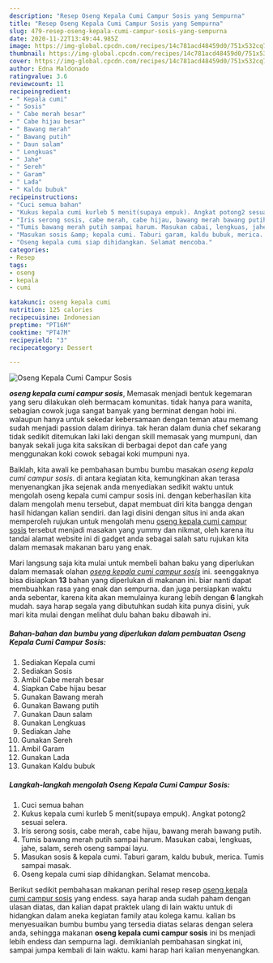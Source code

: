 ```yaml
---
description: "Resep Oseng Kepala Cumi Campur Sosis yang Sempurna"
title: "Resep Oseng Kepala Cumi Campur Sosis yang Sempurna"
slug: 479-resep-oseng-kepala-cumi-campur-sosis-yang-sempurna
date: 2020-11-22T13:49:44.985Z
image: https://img-global.cpcdn.com/recipes/14c781acd48459d0/751x532cq70/oseng-kepala-cumi-campur-sosis-foto-resep-utama.jpg
thumbnail: https://img-global.cpcdn.com/recipes/14c781acd48459d0/751x532cq70/oseng-kepala-cumi-campur-sosis-foto-resep-utama.jpg
cover: https://img-global.cpcdn.com/recipes/14c781acd48459d0/751x532cq70/oseng-kepala-cumi-campur-sosis-foto-resep-utama.jpg
author: Edna Maldonado
ratingvalue: 3.6
reviewcount: 11
recipeingredient:
- " Kepala cumi"
- " Sosis"
- " Cabe merah besar"
- " Cabe hijau besar"
- " Bawang merah"
- " Bawang putih"
- " Daun salam"
- " Lengkuas"
- " Jahe"
- " Sereh"
- " Garam"
- " Lada"
- " Kaldu bubuk"
recipeinstructions:
- "Cuci semua bahan"
- "Kukus kepala cumi kurleb 5 menit(supaya empuk). Angkat potong2 sesuai selera."
- "Iris serong sosis, cabe merah, cabe hijau, bawang merah bawang putih."
- "Tumis bawang merah putih sampai harum. Masukan cabai, lengkuas, jahe, salam, sereh oseng sampai layu."
- "Masukan sosis &amp; kepala cumi. Taburi garam, kaldu bubuk, merica. Tumis sampai masak."
- "Oseng kepala cumi siap dihidangkan. Selamat mencoba."
categories:
- Resep
tags:
- oseng
- kepala
- cumi

katakunci: oseng kepala cumi 
nutrition: 125 calories
recipecuisine: Indonesian
preptime: "PT16M"
cooktime: "PT47M"
recipeyield: "3"
recipecategory: Dessert

---
```



![Oseng Kepala Cumi Campur Sosis](https://img-global.cpcdn.com/recipes/14c781acd48459d0/751x532cq70/oseng-kepala-cumi-campur-sosis-foto-resep-utama.jpg)

<b><i>oseng kepala cumi campur sosis</i></b>, Memasak menjadi bentuk kegemaran yang seru dilakukan oleh bermacam komunitas. tidak hanya para wanita, sebagian cowok juga sangat banyak yang berminat dengan hobi ini. walaupun hanya untuk sekedar kebersamaan dengan teman atau memang sudah menjadi passion dalam dirinya. tak heran dalam dunia chef sekarang tidak sedikit ditemukan laki laki dengan skill memasak yang mumpuni, dan banyak sekali juga kita saksikan di berbagai depot dan cafe yang menggunakan koki cowok sebagai koki mumpuni nya.

Baiklah, kita awali ke pembahasan bumbu bumbu masakan <i>oseng kepala cumi campur sosis</i>. di antara kegiatan kita, kemungkinan akan terasa menyenangkan jika sejenak anda menyediakan sedikit waktu untuk mengolah oseng kepala cumi campur sosis ini. dengan keberhasilan kita dalam mengolah menu tersebut, dapat membuat diri kita bangga dengan hasil hidangan kalian sendiri. dan lagi disini dengan situs ini anda akan memperoleh rujukan untuk mengolah menu <u>oseng kepala cumi campur sosis</u> tersebut menjadi masakan yang yummy dan nikmat, oleh karena itu tandai alamat website ini di gadget anda sebagai salah satu rujukan kita dalam memasak makanan baru yang enak.




Mari langsung saja kita mulai untuk membeli bahan baku yang diperlukan dalam memasak olahan <u><i>oseng kepala cumi campur sosis</i></u> ini. seenggaknya bisa disiapkan <b>13</b> bahan yang diperlukan di makanan ini. biar nanti dapat membuahkan rasa yang enak dan sempurna. dan juga persiapkan waktu anda sebentar, karena kita akan memulainya kurang lebih dengan <b>6</b> langkah mudah. saya harap segala yang dibutuhkan sudah kita punya disini, yuk mari kita mulai dengan melihat dulu bahan baku dibawah ini.

<!--inarticleads1-->

##### Bahan-bahan dan bumbu yang diperlukan dalam pembuatan Oseng Kepala Cumi Campur Sosis:

1. Sediakan  Kepala cumi
1. Sediakan  Sosis
1. Ambil  Cabe merah besar
1. Siapkan  Cabe hijau besar
1. Gunakan  Bawang merah
1. Gunakan  Bawang putih
1. Gunakan  Daun salam
1. Gunakan  Lengkuas
1. Sediakan  Jahe
1. Gunakan  Sereh
1. Ambil  Garam
1. Gunakan  Lada
1. Gunakan  Kaldu bubuk




<!--inarticleads2-->

##### Langkah-langkah mengolah Oseng Kepala Cumi Campur Sosis:

1. Cuci semua bahan
1. Kukus kepala cumi kurleb 5 menit(supaya empuk). Angkat potong2 sesuai selera.
1. Iris serong sosis, cabe merah, cabe hijau, bawang merah bawang putih.
1. Tumis bawang merah putih sampai harum. Masukan cabai, lengkuas, jahe, salam, sereh oseng sampai layu.
1. Masukan sosis &amp; kepala cumi. Taburi garam, kaldu bubuk, merica. Tumis sampai masak.
1. Oseng kepala cumi siap dihidangkan. Selamat mencoba.




Berikut sedikit pembahasan makanan perihal resep resep <u>oseng kepala cumi campur sosis</u> yang endess. saya harap anda sudah paham dengan ulasan diatas, dan kalian dapat praktek ulang di lain waktu untuk di hidangkan dalam aneka kegiatan family atau kolega kamu. kalian bs menyesuaikan bumbu bumbu yang tersedia diatas selaras dengan selera anda, sehingga makanan <b>oseng kepala cumi campur sosis</b> ini bs menjadi lebih endess dan sempurna lagi. demikianlah pembahasan singkat ini, sampai jumpa kembali di lain waktu. kami harap hari kalian menyenangkan.
